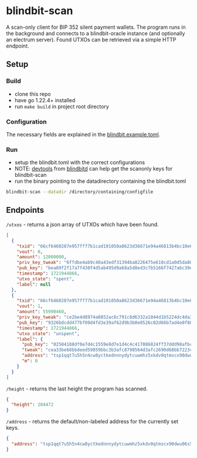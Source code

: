 # blindbit-scan

A scan-only client for BIP 352 silent payment wallets. The program runs in the background and connects to a blindbit-oracle instance (and optionally an electrum server). Found UTXOs can be retrieved via a simple HTTP endpoint.


## Setup

### Build
- clone this repo
- have go 1.22.4+ installed
- run `make build` in project root directory 

### Configuration
The necessary fields are explained in the [blindbit.example.toml](./blindbit.example.toml).

### Run
- setup the blindbit.toml with the correct configurations
- NOTE: [devtools](https://github.com/setavenger/blindbitd/tree/master/devtools) from [blindbitd](https://github.com/setavenger/blindbitd) can help get the scanonly keys for blindbit-scan
- run the binary pointing to the datadirectory containing the blindbit.toml
```bash
blindbit-scan --datadir /directory/containing/configfile
```

## Endpoints

`/utxos` - returns a json array of UTXOs which have been found.
```json
[
  {
    "txid": "66cf6460207e957ff77b1cad191050a8623d36671e94a46813b4bc10e6b35b6c",
    "vout": 0,
    "amount": 12000000,
    "priv_key_tweak": "6ffdbe4ab9c40a43edf31394ba8226475e610cd1a0d5da808248c1c9d6d79056",
    "pub_key": "bea89f2f17a7f438f4d5ab495d9a68a5d8ed3c7b5166f7427a6c39e6d9e3b062",
    "timestamp": 1721944866,
    "utxo_state": "spent",
    "label": null
  },
  {
    "txid": "66cf6460207e957ff77b1cad191050a8623d36671e94a46813b4bc10e6b35b6c",
    "vout": 1,
    "amount": 55990460,
    "priv_key_tweak": "ce2be4d8974a0852ac6c791c8d6332a1044d1b5224dc4da36522e9ff49150a07",
    "pub_key": "9326bdcdd477bf09d4fd3e39af62d9b3b0e0526c02d66b7ad4e0f80430cc1527",
    "timestamp": 1721944866,
    "utxo_state": "unspent",
    "label": {
      "pub_key": "02504188df0e7d4c1559e8d7e1d4c4c417086824ff37ddd98afbcc3a461430f1bd",
      "tweak": "cea33be68bbdeed59859bbc3b3afc8798564d3afc2690d68bb7223cb0d481dc0",
      "address": "tsp1qqt7u5h5n4cw8yctkednnnydytcuwmhz5xkdv0qtmscx90dwu06s5yq62ft33x5a2c605knje7u7c6fmfjvmjkq5xpchzr5xlqzguhwcyfc8gw326",
      "m": 0
    }
  }
]
```

`/height` - returns the last height the program has scanned.
```json
{
  "height": 204472
}
```

`/address` - returns the default/non-labeled address for the currently set keys.
```json
{
  "address": "tsp1qqt7u5h5n4cw8yctkednnnydytcuwmhz5xkdv0qtmscx90dwu06s5yq4h68jgkn3qukqrw8mcgmt6k8lytvpzfd49xjmtdjuq24yffypltux9f9f9"
}
```

